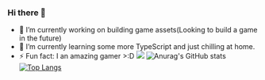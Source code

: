 ### Hi there 👋

- 🔭 I’m currently working on building game assets(Looking to build a game in the future)
- 🌱 I’m currently learning some more TypeScript and just chilling at home.
- ⚡ Fun fact: I an amazing gamer >:D
![](https://github-readme-stats.vercel.app/api?username=LiamTL&hide_border=true&theme=transparent&show_icons=true) 
![Anurag's GitHub stats](https://github-readme-stats.vercel.app/api?username=LiamTL&theme=aura_dark&show_icons=true)     [![Top Langs](https://github-readme-stats.vercel.app/api/top-langs/?username=LiamTL&theme=aura_dark&layout=compact)](https://github.com/anuraghazra/github-readme-stats)
